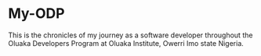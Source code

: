 # My-ODP

This is the chronicles of my journey as a software developer throughout the Oluaka Developers Program at Oluaka Institute, Owerri Imo state Nigeria.
